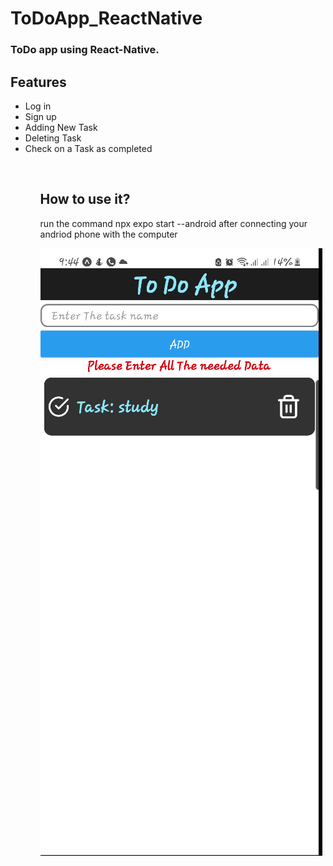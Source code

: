 # ToDoApp_ReactNative
<h3>
ToDo app using React-Native.
</h3>
<h2>Features</h2>
<ul>
<li>Log in</li>
<li>Sign up </li>
<li>Adding New Task</li>
<li>Deleting Task</li>
<li>Check on a Task as completed</li>
<ul>
<br/>
<h2>How to use it?</h2>
<p>run the command npx expo start --android after connecting your andriod phone with the computer</p>

<div>
      <img src="./assets/final.png" title="todo">
</div>
